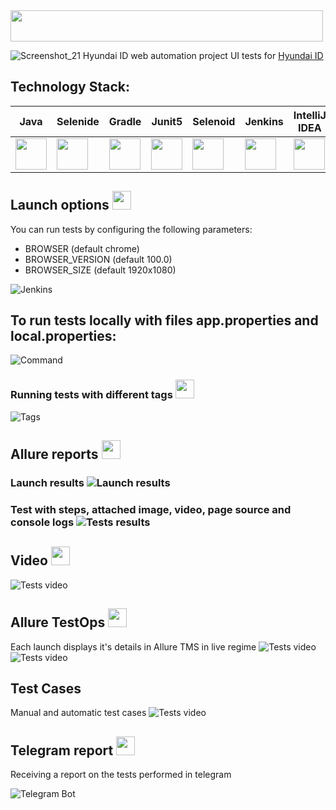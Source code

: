 <img src="https://github.com/ValeriyaMars/hyundaiID/blob/master/img/logo2.917e863e.svg" width="500" height="50">

![Screenshot_21](https://github.com/ValeriyaMars/hyundaiID/blob/master/src/test/resources/img/HID.png)
Hyundai ID web automation project
UI tests for [Hyundai ID](https://id.hyundai.ru/)

## **Technology Stack:**

| **Java**|**Selenide**|**Gradle**|**Junit5**|**Selenoid**|**Jenkins**| **IntelliJ IDEA** | **Allure Report** | **Allure Testops** |**Telegram**|**Jira**|
|---------|------------|----------|----------|------------|-----------|-------------------|-------------------|--------------------|------------|--------|
|<img src="https://github.com/ValeriyaMars/hyundaiID/blob/master/src/test/resources/img/JAVA.svg" width="50" height="50">|<img src="https://github.com/ValeriyaMars/hyundaiID/blob/master/src/test/resources/img/Selenide.svg" width="50" height="50">|<img src="https://github.com/ValeriyaMars/hyundaiID/blob/master/src/test/resources/img/Gradle.svg" width="50" height="50">|<img src="https://github.com/ValeriyaMars/hyundaiID/blob/master/src/test/resources/img/Junit5.svg" width="50" height="50">|<img src="https://github.com/ValeriyaMars/hyundaiID/blob/master/src/test/resources/img/Selenoid.svg" width="50" height="50">|<img src="https://github.com/ValeriyaMars/hyundaiID/blob/master/src/test/resources/img/Jenkins.svg" width="50" height="50">|<img src="https://github.com/ValeriyaMars/hyundaiID/blob/master/src/test/resources/img/IDEA.svg" width="50" height="50">|<img src="https://github.com/ValeriyaMars/hyundaiID/blob/master/src/test/resources/img/Allure%20Report.svg" width="50" height="50">|<img src="https://github.com/ValeriyaMars/hyundaiID/blob/master/src/test/resources/img/AllureTestops.svg" width="50" height="50">|<img src="https://github.com/ValeriyaMars/hyundaiID/blob/master/src/test/resources/img/Telegram.svg" width="50" height="50">|<img src="https://github.com/ValeriyaMars/hyundaiID/blob/master/src/test/resources/img/jira-3.svg" width="50" height="50">|
## **Launch options** <img src="https://github.com/ValeriyaMars/hyundaiID/blob/master/src/test/resources/img/Jenkins.svg" width="30" height="30">
You can run tests by configuring the following parameters:

- BROWSER (default chrome)
- BROWSER_VERSION (default 100.0)
- BROWSER_SIZE (default 1920x1080)

![Jenkins](https://github.com/ValeriyaMars/hyundaiID/blob/master/src/test/resources/img/jenkins_job.png)

## **To run tests locally with files app.properties and local.properties:**
![Command](https://github.com/ValeriyaMars/hyundaiID/blob/master/src/test/resources/img/Command%20all_test.png)
### **Running tests with different tags** <img src="https://github.com/ValeriyaMars/hyundaiID/blob/master/src/test/resources/img/IDEA.svg" width="30" height="30">
![Tags](https://github.com/ValeriyaMars/hyundaiID/blob/master/src/test/resources/img/task.png)

## **Allure reports** <img src="https://github.com/ValeriyaMars/hyundaiID/blob/master/src/test/resources/img/Allure%20Report.svg" width="30" height="30">
### **Launch results** ![Launch results](https://github.com/ValeriyaMars/hyundaiID/blob/master/src/test/resources/img/allure_report.png)
### **Test with steps, attached image, video, page source and console logs** ![Tests results](https://github.com/ValeriyaMars/hyundaiID/blob/master/src/test/resources/img/Allure_report2.png)

## **Video** <img src="https://github.com/ValeriyaMars/hyundaiID/blob/master/src/test/resources/img/Selenoid.svg" width="30" height="30">
![Tests video](https://github.com/ValeriyaMars/hyundaiID/blob/master/src/test/resources/img/61c5c633ebcb501e45fda1f5015c95dc.gif)

## **Allure TestOps** <img src="https://github.com/ValeriyaMars/hyundaiID/blob/master/src/test/resources/img/AllureTestops.svg" width="30" height="30">
Each launch displays it's details in Allure TMS in live regime
![Tests video](https://github.com/ValeriyaMars/hyundaiID/blob/master/src/test/resources/img/allure_testops1.png)
![Tests video](https://github.com/ValeriyaMars/hyundaiID/blob/master/src/test/resources/img/allure_testops2.png)
## **Test Cases**
Manual and automatic test cases
![Tests video](https://github.com/ValeriyaMars/hyundaiID/blob/master/src/test/resources/img/Screenshot_22.png)

## **Telegram report** <img src="https://github.com/ValeriyaMars/hyundaiID/blob/master/src/test/resources/img/Telegram.svg" width="30" height="30">
Receiving a report on the tests performed in telegram

![Telegram Bot](https://github.com/ValeriyaMars/hyundaiID/blob/master/src/test/resources/img/telegram_bot.png)
